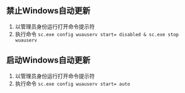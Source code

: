 ## 禁止Windows自动更新
1. 以管理员身份运行打开命令提示符
1. 执行命令 `sc.exe config wuauserv start= disabled & sc.exe stop wuauserv`

## 启动Windows自动更新 
1. 以管理员身份运行打开命令提示符 
1. 执行命令 `sc.exe config wuauserv start= auto`